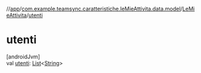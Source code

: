 //[app](../../../index.md)/[com.example.teamsync.caratteristiche.leMieAttivita.data.model](../index.md)/[LeMieAttivita](index.md)/[utenti](utenti.md)

# utenti

[androidJvm]\
val [utenti](utenti.md): [List](https://kotlinlang.org/api/latest/jvm/stdlib/kotlin.collections/-list/index.html)&lt;[String](https://kotlinlang.org/api/latest/jvm/stdlib/kotlin/-string/index.html)&gt;

